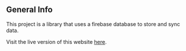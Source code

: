 ## General Info
This project is a library that uses a firebase database to store and sync data.

Visit the live version of this website [here](https://casazzan.github.io/library/).